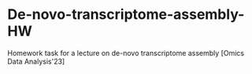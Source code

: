 # De-novo-transcriptome-assembly-HW
Homework task for a lecture on de-novo transcriptome assembly [Omics Data Analysis'23]
